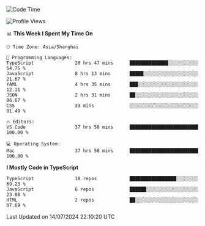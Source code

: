 <!--START_SECTION:waka-->
![Code Time](http://img.shields.io/badge/Code%20Time-6%2C387%20hrs%2040%20mins-blue)

![Profile Views](http://img.shields.io/badge/Profile%20Views-0-blue)

📊 **This Week I Spent My Time On** 

```text
🕑︎ Time Zone: Asia/Shanghai

💬 Programming Languages: 
TypeScript               20 hrs 47 mins      ██████████████░░░░░░░░░░░   54.75 % 
JavaScript               8 hrs 13 mins       █████░░░░░░░░░░░░░░░░░░░░   21.67 % 
YAML                     4 hrs 35 mins       ███░░░░░░░░░░░░░░░░░░░░░░   12.11 % 
JSON                     2 hrs 31 mins       ██░░░░░░░░░░░░░░░░░░░░░░░   06.67 % 
CSS                      33 mins             ░░░░░░░░░░░░░░░░░░░░░░░░░   01.49 % 

🔥 Editors: 
VS Code                  37 hrs 58 mins      █████████████████████████   100.00 % 

💻 Operating System: 
Mac                      37 hrs 58 mins      █████████████████████████   100.00 % 
```

**I Mostly Code in TypeScript** 

```text
TypeScript               18 repos            █████████████████░░░░░░░░   69.23 % 
JavaScript               6 repos             ██████░░░░░░░░░░░░░░░░░░░   23.08 % 
HTML                     2 repos             ██░░░░░░░░░░░░░░░░░░░░░░░   07.69 % 
```




 Last Updated on 14/07/2024 22:10:20 UTC
<!--END_SECTION:waka-->
